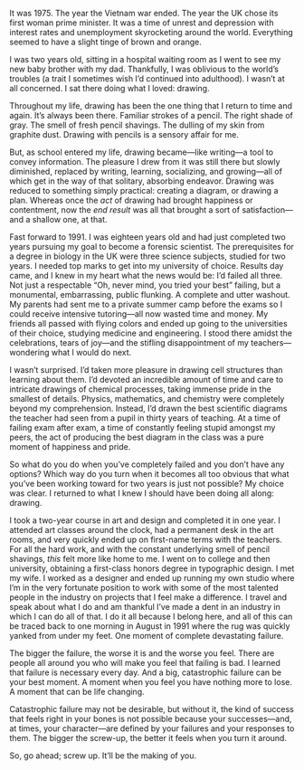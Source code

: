 It was 1975. The year the Vietnam war ended. The year the UK chose its first woman prime minister. It was a time of unrest and depression with interest rates and unemployment skyrocketing around the world. Everything seemed to have a slight tinge of brown and orange.

I was two years old, sitting in a hospital waiting room as I went to see my new baby brother with my dad. Thankfully, I was oblivious to the world’s troubles (a trait I sometimes wish I’d continued into adulthood). I wasn’t at all concerned. I sat there doing what I loved: drawing.

Throughout my life, drawing has been the one thing that I return to time and again. It’s always been there. Familiar strokes of a pencil. The right shade of gray. The smell of fresh pencil shavings. The dulling of my skin from graphite dust. Drawing with pencils is a sensory affair for me.

But, as school entered my life, drawing became—like writing—a tool to convey information. The pleasure I drew from it was still there but slowly diminished, replaced by writing, learning, socializing, and growing—all of which get in the way of that solitary, absorbing endeavor. Drawing was reduced to something simply practical: creating a diagram, or drawing a plan. Whereas once the *act* of drawing had brought happiness or contentment, now the *end result* was all that brought a sort of satisfaction—and a shallow one, at that.

Fast forward to 1991. I was eighteen years old and had just completed two years pursuing my goal to become a forensic scientist. The prerequisites for a degree in biology in the UK were three science subjects, studied for two years. I needed top marks to get into my university of choice. Results day came, and I knew in my heart what the news would be: I’d failed all three. Not just a respectable “Oh, never mind, you tried your best” failing, but a monumental, embarrassing, public flunking. A complete and utter washout. My parents had sent me to a private summer camp before the exams so I could receive intensive tutoring—all now wasted time and money. My friends all passed with flying colors and ended up going to the universities of their choice, studying medicine and engineering. I stood there amidst the celebrations, tears of joy—and the stifling disappointment of my teachers—wondering what I would do next.

I wasn’t surprised. I’d taken more pleasure in drawing cell structures than learning about them. I’d devoted an incredible amount of time and care to intricate drawings of chemical processes, taking immense pride in the smallest of details. Physics, mathematics, and chemistry were completely beyond my comprehension. Instead, I’d drawn the best scientific diagrams the teacher had seen from a pupil in thirty years of teaching. At a time of failing exam after exam, a time of constantly feeling stupid amongst my  peers, the act of producing the best diagram in the class was a pure moment of happiness and pride.

So what do you do when you’ve completely failed and you don’t have any options? Which way do you turn when it becomes all too obvious that what you’ve been working toward for two years is just not possible? My choice was clear. I returned to what I knew I should have been doing all along: drawing.

I took a two-year course in art and design and completed it in one year. I attended art classes around the clock, had a permanent desk in the art rooms, and very quickly ended up on first-name terms with the teachers. For all the hard work, and with the constant underlying smell of pencil shavings, *this* felt more like home to me. I went on to college and then university, obtaining a first-class honors degree in typographic design. I met my wife. I worked as a designer and ended up running my own studio where I’m in the very fortunate position to work with some of the most talented people in the industry on projects that I feel make a difference. I travel and speak about what I do and am thankful I’ve made a dent in an industry in which I can do all of that. I do it all because I belong here, and all of this can be traced back to one morning in August in 1991 where the rug was quickly yanked from under my feet. One moment of complete devastating failure.

The bigger the failure, the worse it is and the worse you feel. There are people all around you who will make you feel that failing is bad. I learned that failure is necessary every day. And a big, catastrophic failure can be your best moment. A moment when you feel you have nothing more to lose. A moment that can be life changing.

Catastrophic failure may not be desirable, but without it, the kind of success that feels right in your bones is not possible because your successes—and, at times, your character—are defined by your failures and your responses to them. The bigger the screw-up, the better it feels when you turn it around.

So, go ahead; screw up. It’ll be the making of you.